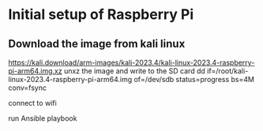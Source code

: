 # Initial setup of Raspberry Pi
## Download the image from kali linux
https://kali.download/arm-images/kali-2023.4/kali-linux-2023.4-raspberry-pi-arm64.img.xz
unxz the image and write to the SD card
dd if=/root/kali-linux-2023.4-raspberry-pi-arm64.img of=/dev/sdb status=progress bs=4M conv=fsync

connect to wifi

run Ansible playbook